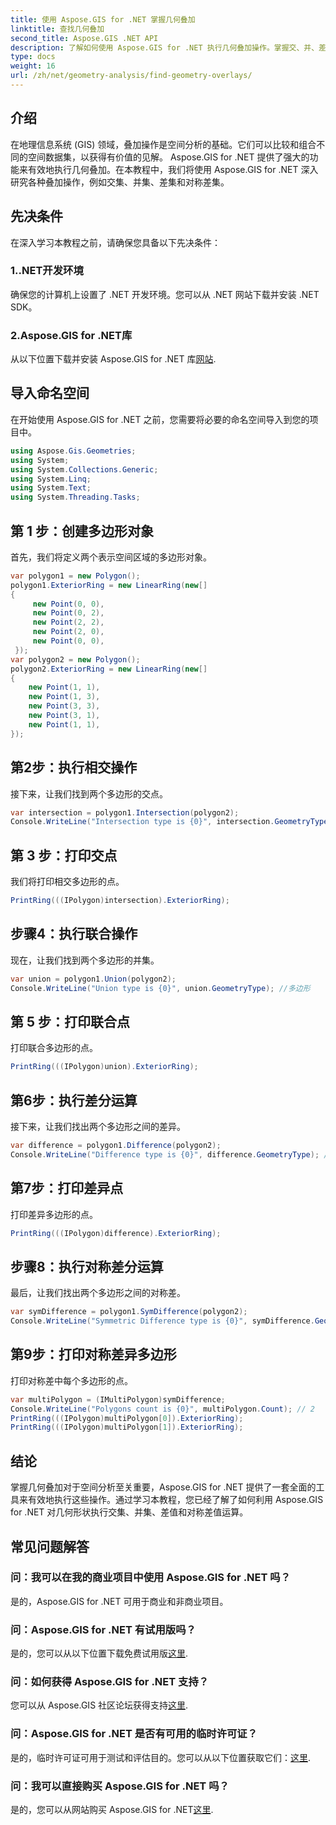 ```yaml
---
title: 使用 Aspose.GIS for .NET 掌握几何叠加
linktitle: 查找几何叠加
second_title: Aspose.GIS .NET API
description: 了解如何使用 Aspose.GIS for .NET 执行几何叠加操作。掌握交、并、差和对称差运算。
type: docs
weight: 16
url: /zh/net/geometry-analysis/find-geometry-overlays/
---
```

## 介绍
在地理信息系统 (GIS) 领域，叠加操作是空间分析的基础。它们可以比较和组合不同的空间数据集，以获得有价值的见解。 Aspose.GIS for .NET 提供了强大的功能来有效地执行几何叠加。在本教程中，我们将使用 Aspose.GIS for .NET 深入研究各种叠加操作，例如交集、并集、差集和对称差集。
## 先决条件
在深入学习本教程之前，请确保您具备以下先决条件：
### 1..NET开发环境
确保您的计算机上设置了 .NET 开发环境。您可以从 .NET 网站下载并安装 .NET SDK。
### 2.Aspose.GIS for .NET库
从以下位置下载并安装 Aspose.GIS for .NET 库[网站](https://releases.aspose.com/gis/net/).
## 导入命名空间
在开始使用 Aspose.GIS for .NET 之前，您需要将必要的命名空间导入到您的项目中。
```csharp
using Aspose.Gis.Geometries;
using System;
using System.Collections.Generic;
using System.Linq;
using System.Text;
using System.Threading.Tasks;
```

## 第 1 步：创建多边形对象
首先，我们将定义两个表示空间区域的多边形对象。
```csharp
var polygon1 = new Polygon();
polygon1.ExteriorRing = new LinearRing(new[]
{
	 new Point(0, 0),
	 new Point(0, 2),
	 new Point(2, 2),
	 new Point(2, 0),
	 new Point(0, 0),
 });
var polygon2 = new Polygon();
polygon2.ExteriorRing = new LinearRing(new[]
{
	new Point(1, 1),
	new Point(1, 3),
	new Point(3, 3),
	new Point(3, 1),
	new Point(1, 1),
});
```
## 第2步：执行相交操作
接下来，让我们找到两个多边形的交点。
```csharp
var intersection = polygon1.Intersection(polygon2);
Console.WriteLine("Intersection type is {0}", intersection.GeometryType); //多边形
```
## 第 3 步：打印交点
我们将打印相交多边形的点。
```csharp
PrintRing(((IPolygon)intersection).ExteriorRing);
```
## 步骤4：执行联合操作
现在，让我们找到两个多边形的并集。
```csharp
var union = polygon1.Union(polygon2);
Console.WriteLine("Union type is {0}", union.GeometryType); //多边形
```
## 第 5 步：打印联合点
打印联合多边形的点。
```csharp
PrintRing(((IPolygon)union).ExteriorRing);
```
## 第6步：执行差分运算
接下来，让我们找出两个多边形之间的差异。
```csharp
var difference = polygon1.Difference(polygon2);
Console.WriteLine("Difference type is {0}", difference.GeometryType); //多边形
```
## 第7步：打印差异点
打印差异多边形的点。
```csharp
PrintRing(((IPolygon)difference).ExteriorRing);
```
## 步骤8：执行对称差分运算
最后，让我们找出两个多边形之间的对称差。
```csharp
var symDifference = polygon1.SymDifference(polygon2);
Console.WriteLine("Symmetric Difference type is {0}", symDifference.GeometryType); //多重多边形
```
## 第9步：打印对称差异多边形
打印对称差中每个多边形的点。
```csharp
var multiPolygon = (IMultiPolygon)symDifference;
Console.WriteLine("Polygons count is {0}", multiPolygon.Count); // 2
PrintRing(((IPolygon)multiPolygon[0]).ExteriorRing);
PrintRing(((IPolygon)multiPolygon[1]).ExteriorRing);
```
## 结论
掌握几何叠加对于空间分析至关重要，Aspose.GIS for .NET 提供了一套全面的工具来有效地执行这些操作。通过学习本教程，您已经了解了如何利用 Aspose.GIS for .NET 对几何形状执行交集、并集、差值和对称差值运算。
## 常见问题解答
### 问：我可以在我的商业项目中使用 Aspose.GIS for .NET 吗？
是的，Aspose.GIS for .NET 可用于商业和非商业项目。
### 问：Aspose.GIS for .NET 有试用版吗？
是的，您可以从以下位置下载免费试用版[这里](https://releases.aspose.com/).
### 问：如何获得 Aspose.GIS for .NET 支持？
您可以从 Aspose.GIS 社区论坛获得支持[这里](https://forum.aspose.com/c/gis/33).
### 问：Aspose.GIS for .NET 是否有可用的临时许可证？
是的，临时许可证可用于测试和评估目的。您可以从以下位置获取它们：[这里](https://purchase.aspose.com/temporary-license/).
### 问：我可以直接购买 Aspose.GIS for .NET 吗？
是的，您可以从网站购买 Aspose.GIS for .NET[这里](https://purchase.aspose.com/buy).